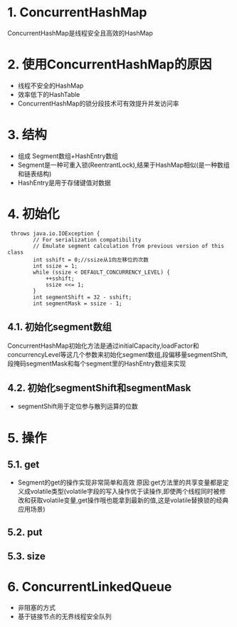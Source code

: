 # 1. ConcurrentHashMap
ConcurrentHashMap是线程安全且高效的HashMap
# 2. 使用ConcurrentHashMap的原因
- 线程不安全的HashMap
- 效率低下的HashTable
- ConcurrentHashMap的锁分段技术可有效提升并发访问率
# 3. 结构
- 组成
Segment数组+HashEntry数组
- Segment是一种可重入锁(ReentrantLock),结果于HashMap相似(是一种数组和链表结构)
- HashEntry是用于存储键值对数据 
# 4. 初始化 
```
 throws java.io.IOException {
        // For serialization compatibility
        // Emulate segment calculation from previous version of this class
        int sshift = 0;//ssize从1向左移位的次数
        int ssize = 1;
        while (ssize < DEFAULT_CONCURRENCY_LEVEL) {
            ++sshift;
            ssize <<= 1;
        }
        int segmentShift = 32 - sshift;
        int segmentMask = ssize - 1;
```
## 4.1. 初始化segment数组
ConcurrentHashMap初始化方法是通过initialCapacity,loadFactor和concurrencyLevel等这几个参数来初始化segment数组,段偏移量segmentShift,段掩码segmentMask和每个segment里的HashEntry数组来实现
## 4.2. 初始化segmentShift和segmentMask
- segmentShift用于定位参与散列运算的位数
# 5. 操作
## 5.1. get
  - Segment的get的操作实现非常简单和高效
  原因:get方法里的共享变量都是定义成volatile类型(volatile字段的写入操作优于读操作,即使两个线程同时被修改和获取volatile变量,get操作哦也能拿到最新的值,这是volatile替换锁的经典应用场景)
## 5.2. put
## 5.3. size
# 6. ConcurrentLinkedQueue
- 非阻塞的方式
- 基于链接节点的无界线程安全队列